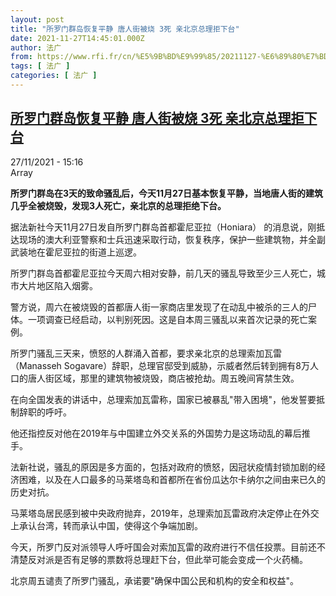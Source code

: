```yaml
---
layout: post
title: "所罗门群岛恢复平静 唐人街被烧 3死 亲北京总理拒下台"
date: 2021-11-27T14:45:01.000Z
author: 法广
from: https://www.rfi.fr/cn/%E5%9B%BD%E9%99%85/20211127-%E6%89%80%E7%BD%97%E9%97%A8%E7%BE%A4%E5%B2%9B%E6%81%A2%E5%A4%8D%E5%B9%B3%E9%9D%99-%E5%94%90%E4%BA%BA%E8%A1%97%E8%A2%AB%E7%83%A7-3%E6%AD%BB-%E4%BA%B2%E5%8C%97%E4%BA%AC%E6%80%BB%E7%90%86%E6%8B%92%E4%B8%8B%E5%8F%B0
tags: [ 法广 ]
categories: [ 法广 ]
---
```

<!--1638024301000-->
[所罗门群岛恢复平静 唐人街被烧 3死 亲北京总理拒下台](https://www.rfi.fr/cn/%E5%9B%BD%E9%99%85/20211127-%E6%89%80%E7%BD%97%E9%97%A8%E7%BE%A4%E5%B2%9B%E6%81%A2%E5%A4%8D%E5%B9%B3%E9%9D%99-%E5%94%90%E4%BA%BA%E8%A1%97%E8%A2%AB%E7%83%A7-3%E6%AD%BB-%E4%BA%B2%E5%8C%97%E4%BA%AC%E6%80%BB%E7%90%86%E6%8B%92%E4%B8%8B%E5%8F%B0)
------

<div>
<div>27/11/2021 - 15:16</div>Array<p><strong>                    所罗门群岛在3天的致命骚乱后，今天11月27日基本恢复平静，当地唐人街的建筑几乎全被烧毁，发现3人死亡，亲北京的总理拒绝下台。                </strong></p><div >                    <p>据法新社今天11月27日发自所罗门群岛首都霍尼亚拉（Honiara） 的消息说，刚抵达现场的澳大利亚警察和士兵迅速采取行动，恢复秩序，保护一些建筑物，并全副武装地在霍尼亚拉的街道上巡逻。</p><p>所罗门群岛首都霍尼亚拉今天周六相对安静，前几天的骚乱导致至少三人死亡，城市大片地区陷入烟雾。</p><p>警方说，周六在被烧毁的首都唐人街一家商店里发现了在动乱中被杀的三人的尸体。一项调查已经启动，以判别死因。这是自本周三骚乱以来首次记录的死亡案例。</p><p>所罗门骚乱三天来，愤怒的人群涌入首都，要求亲北京的总理索加瓦雷（Manasseh Sogavare）辞职，总理官邸受到威胁，示威者然后转到拥有8万人口的唐人街区域，那里的建筑物被烧毁，商店被抢劫。周五晚间宵禁生效。</p><p>在向全国发表的讲话中，总理索加瓦雷称，国家已被暴乱"带入困境"，他发誓要抵制辞职的呼吁。</p><p>他还指控反对他在2019年与中国建立外交关系的外国势力是这场动乱的幕后推手。</p><p>法新社说，骚乱的原因是多方面的，包括对政府的愤怒，因冠状疫情封锁加剧的经济困难，以及在人口最多的马莱塔岛和首都所在省份瓜达尔卡纳尔之间由来已久的历史对抗。</p><p>马莱塔岛居民感到被中央政府抛弃，2019年，总理索加瓦雷政府决定停止在外交上承认台湾，转而承认中国，使得这个争端加剧。</p><p>今天，所罗门反对派领导人呼吁国会对索加瓦雷的政府进行不信任投票。目前还不清楚反对派是否有足够的票数将总理赶下台，但此举可能会变成一个火药桶。</p><p>北京周五谴责了所罗门骚乱，承诺要"确保中国公民和机构的安全和权益"。</p>                                            <div data-selfpromo-newsletter>    </div>    <div data-selfpromo-app>    </div>                </div>
</div>
